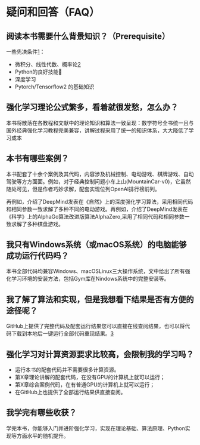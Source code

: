 

<!--
 * @version:
 * @Author:  StevenJokess（蔡舒起） https://github.com/StevenJokess
 * @Date: 2023-06-16 22:53:22
 * @LastEditors:  StevenJokess（蔡舒起） https://github.com/StevenJokess
 * @LastEditTime: 2023-09-20 11:38:27
 * @Description:
 * @Help me: make friends by a867907127@gmail.com and help me get some “foreign” things or service I need in life; 如有帮助，请赞助，失业3年了。![支付宝收款码](https://github.com/StevenJokess/d2rl/blob/master/img/%E6%94%B6.jpg)
 * @TODO::
 * @Reference:
-->
# 疑问和回答（FAQ）

## 阅读本书需要什么背景知识？（Prerequisite）

一些先决条件[1]：

- 微积分、线性代数、概率论[2]
- Python的良好技能🐍
- 深度学习
- Pytorch/Tensorflow2 的基础知识

## 强化学习理论公式繁多，看着就很发愁，怎么办？

本书将散落在各教程和文献中的理论知识和算法一致呈现：数学符号全书统一且与国外经典强化学习教程完美兼容，讲解过程采用了统一的知识体系，大大降低了学习成本

## 本书有哪些案例？

本书配套了十余个案例及其代码，内容涉及机械控制、电动游戏、棋牌游戏、自动驾驶等方方面面。例如，对于经典控制问题小车上山(MountainCar-v0)，它虽然随处可见，但是作者巧妙求解，配套实现位列OpenAI排行榜前列。

再例如，介绍了DeepMind发表在《自然》上的深度强化学习算法，采用相同代码和相同参数一致求解了多种不同的电动游戏。再例如，介绍了DeepMind发表在《科学》上的AlphaGo算法改进版算法AlphaZero,采用了相同代码和相同参数一致求解了多种棋盘游戏。

## 我只有Windows系统（或macOS系统）的电脑能够成功运行代码吗？

本书全部代码均兼容Windows、macOSLinux三大操作系统，文中给出了所有强化学习环境的安装方法，包括Gym库在Nindows系统中的完整安装等。

## 我了解了算法和实现，但是我想看下结果是否有方便的途径呢？

GitHub上提供了完整代码及配套运行结果您可以直接在线查阅结果，也可以将代码下载到本地后一键运行全部代码重现结果。[3]


## 强化学习对计算资源要求比较高，会限制我的学习吗？

- 运行本书的配套代码并不需要很多计算资源。
- 第X章理论讲解的配套代码，在没有GPU的计算机上就可以运行；
- 第X章综合案例代码，在有普通GPU的计算机上就可以运行；
- 在GitHub上也提供了全部运行结果供直接查阅。

## 我学完有哪些收获？

学完本书，你能够入门并进阶强化学习，实现在理论基础、算法原理、Python实现等方面水平的随机提升。

[1]: https://simoninithomas.github.io/deep-rl-course/
[2]: https://cread.jd.com/read/startRead.action?bookId=30513215&readType=1
[3]: https://item.jd.com/12663860.html
